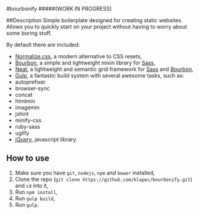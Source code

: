 #bourbonify
#####(WORK IN PROGRESS)

##Description
Simple boilerplate designed for creating static websites. Allows you to quickly start on your project without having to worry about some boring stuff.

By default there are included:
- [Normalize.css](http://necolas.github.io/normalize.css/), a modern alternative to CSS resets,
- [Bourbon](http://bourbon.io), a simple and lightweight mixin library for [Sass](http://sass-lang.com),
- [Neat](http://neat.bourbon.io), a lightweight and semantic grid framework for [Sass](http://sass-lang.com) and [Bourbon](http://bourbon.io),
- [Gulp](http://gulpjs.com), a fantastic build system with several awesome tasks, such as:
 - autoprefixer
 - browser-sync
 - concat
 - htmlmin
 - imagemin
 - jshint
 - minify-css
 - ruby-sass
 - uglify
- [jQuery](http://jquery.com), javascript library.

## How to use
1. Make sure you have ``git``, ``nodejs``, ``npm`` and ``bower`` installed,
2. Clone the repo (``git clone https://github.com/klapec/bourbonify.git``) and ``cd`` into it,
3. Run ``npm install``,
4. Run ``gulp build``,
5. Run ``gulp``.
